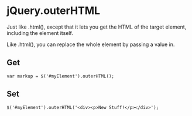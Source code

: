 jQuery.outerHTML
================
Just like .html(), except that it lets you get the HTML of the target element, including the element itself.

Like .html(), you can replace the whole element by passing a value in.

Get
---

`var markup = $('#myElement').outerHTML();`

Set
---
`$('#myElement').outerHTML('<div><p>New Stuff!</p></div>');`
